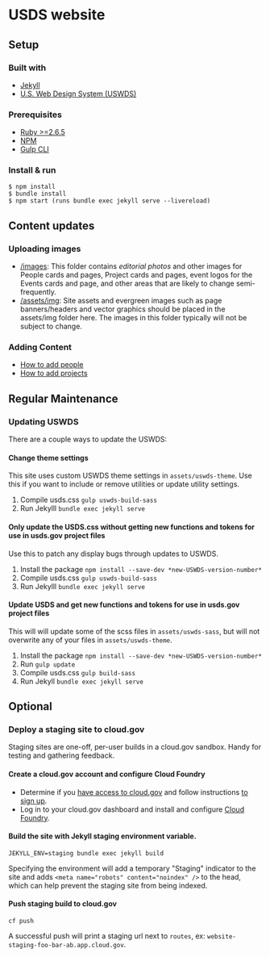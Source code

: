# USDS website

## Setup

### Built with

- [Jekyll](https://jekyllrb.com/)
- [U.S. Web Design System (USWDS)](https://designsystem.digital.gov/)

### Prerequisites

- [Ruby >=2.6.5](https://www.ruby-lang.org/en/documentation/installation/)
- [NPM](https://github.com/npm/cli)
- [Gulp CLI](https://gulpjs.com/docs/en/getting-started/quick-start)


### Install & run

```
$ npm install
$ bundle install
$ npm start (runs bundle exec jekyll serve --livereload)
```

## Content updates

### Uploading images
- [/images](https://github.com/usds/website/tree/master/images): This folder contains *editorial photos* and other images for People cards and pages, Project cards and pages, event logos for the Events cards and page, and other areas that are likely to change semi-frequently.
- [/assets/img](https://github.com/usds/website/tree/master/assets/img): Site assets and evergreen images such as page banners/headers and vector graphics should be placed in the assets/img folder here. The images in this folder typically will not be subject to change.

### Adding Content
* [How to add people](https://github.com/usds/website/wiki/Adding-People-(carousel-and-pages))
* [How to add projects](https://github.com/usds/website/wiki/Adding-projects-(carousel-and-pages))

## Regular Maintenance

### Updating USWDS

There are a couple ways to update the USWDS:

#### Change theme settings

This site uses custom USWDS theme settings in `assets/uswds-theme`. Use this if you want to include or remove utilities or update utility settings.

1. Compile usds.css `gulp uswds-build-sass`
2. Run Jekylll `bundle exec jekyll serve`


#### Only update the USDS.css without getting new functions and tokens for use in usds.gov project files

Use this to patch any display bugs through updates to USWDS.

1. Install the package `npm install --save-dev *new-USWDS-version-number*`
2. Compile usds.css `gulp uswds-build-sass`
3. Run Jekylll `bundle exec jekyll serve`

#### Update USDS and get new functions and tokens for use in usds.gov project files

This will will update some of the scss files in `assets/uswds-sass`, but will not overwrite any of your files in `assets/uswds-theme`.

1. Install the package `npm install --save-dev *new-USWDS-version-number*`
2. Run `gulp update`
3. Compile usds.css `gulp build-sass`
4. Run Jekyll `bundle exec jekyll serve`

## Optional

### Deploy a staging site to cloud.gov

Staging sites are one-off, per-user builds in a cloud.gov sandbox. Handy for testing and gathering feedback.

#### Create a cloud.gov account and configure Cloud Foundry

- Determine if you [have access to cloud.gov](https://cloud.gov/docs/getting-started/accounts/) and follow instructions [to sign up](https://cloud.gov/docs/getting-started/setup/).
- Log in to your cloud.gov dashboard and install and configure [Cloud Foundry](https://cloud.gov/docs/getting-started/setup/).

#### Build the site with Jekyll staging environment variable.

```
JEKYLL_ENV=staging bundle exec jekyll build
```
 Specifying the environment will add a temporary "Staging" indicator to the site and adds `<meta name="robots" content="noindex" />` to the head, which can help prevent the staging site from being indexed.

#### Push staging build to cloud.gov

```
cf push
```
A successful push will print a staging url next to `routes`, ex: `website-staging-foo-bar-ab.app.cloud.gov`.
